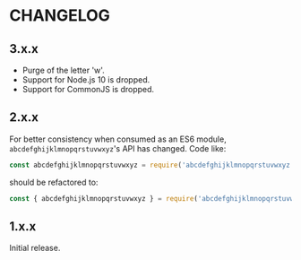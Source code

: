# CHANGELOG

## 3.x.x

* Purge of the letter 'w'.
* Support for Node.js 10 is dropped.
* Support for CommonJS is dropped.

## 2.x.x

For better consistency when consumed as an ES6 module, `abcdefghijklmnopqrstuvwxyz`'s API has changed. Code like:

```js
const abcdefghijklmnopqrstuvwxyz = require('abcdefghijklmnopqrstuvwxyz')
```

should be refactored to:

```js
const { abcdefghijklmnopqrstuvwxyz } = require('abcdefghijklmnopqrstuvwxyz')
```

## 1.x.x

Initial release.

